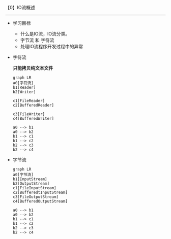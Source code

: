 【0】IO流概述

--------

* 学习目标

  - 什么是IO流，IO流分类。
  - 字节流 和 字符流
  - 处理IO流程序开发过程中的异常

* 字符流

  **只能拷贝纯文本文件**

  ```mermaid
  graph LR
  a0[字符流]
  b1[Reader]
  b2[Writer]
  
  c1[FileReader]
  c2[BufferedReader]
  
  c3[FileWriter]
  c4[BufferedWriter]
  
  a0 --> b1
  a0 --> b2
  b1 --> c1
  b1 --> c2
  b2 --> c3
  b2 --> c4
  ```

* 字节流

  ```mermaid
  graph LR
  a0[字节流]
  b1[InputStream]
  b2[OutputStream]
  c1[FileInputStream]
  c2[BufferedtInputStream]
  c3[FileOutputStream]
  c4[BufferedOutputStream]
  
  a0 --> b1
  a0 --> b2
  b1 --> c1
  b1 --> c2
  b2 --> c3
  b2 --> c4
  
  ```

  